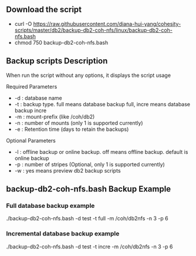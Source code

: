 ## Download the script

- curl -O https://raw.githubusercontent.com/diana-hui-yang/cohesity-scripts/master/db2/backup-db2-coh-nfs/linux/backup-db2-coh-nfs.bash
- chmod 750 backup-db2-coh-nfs.bash

## Backup scripts Description
When run the script without any options, it displays the script usage


 Required Parameters
- -d : database name
- -t : backup type. full means database backup full, incre means database backup incre
- -m : mount-prefix (like /coh/db2)
- -n : number of mounts (only 1 is supported currently)
- -e : Retention time (days to retain the backups)

 Optional Parameters
- -l : offline backup or online backup. off means offline backup. default is online backup
- -p : number of stripes (Optional, only 1 is supported currently)
- -w : yes means preview db2 backup scripts



## backup-db2-coh-nfs.bash Backup Example
### Full database backup example
./backup-db2-coh-nfs.bash -d test -t full -m /coh/db2nfs -n 3 -p 6
### Incremental database backup example
./backup-db2-coh-nfs.bash -d test -t incre -m /coh/db2nfs -n 3 -p 6
